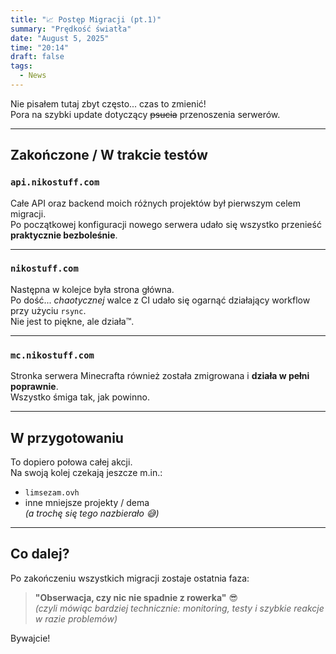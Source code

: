 ```yaml
---
title: "📈 Postęp Migracji (pt.1)"
summary: "Prędkość światła"
date: "August 5, 2025"
time: "20:14"
draft: false
tags:
  - News
---
```


Nie pisałem tutaj zbyt często... czas to zmienić!  
Pora na szybki update dotyczący ~~psucia~~ przenoszenia serwerów.

---

## Zakończone / W trakcie testów

### `api.nikostuff.com`
Całe API oraz backend moich różnych projektów był pierwszym celem migracji.  
Po początkowej konfiguracji nowego serwera udało się wszystko przenieść **praktycznie bezboleśnie**.

---

### `nikostuff.com`
Następna w kolejce była strona główna.  
Po dość... *chaotycznej* walce z CI udało się ogarnąć działający workflow przy użyciu `rsync`.  
Nie jest to piękne, ale działa™️.

---

### `mc.nikostuff.com`
Stronka serwera Minecrafta również została zmigrowana i **działa w pełni poprawnie**.  
Wszystko śmiga tak, jak powinno.

---

## W przygotowaniu

To dopiero połowa całej akcji.  
Na swoją kolej czekają jeszcze m.in.:

- `limsezam.ovh`
- inne mniejsze projekty / dema  
  _(a trochę się tego nazbierało 😅)_

---

## Co dalej?

Po zakończeniu wszystkich migracji zostaje ostatnia faza:

> **"Obserwacja, czy nic nie spadnie z rowerka"** 😎  
> *(czyli mówiąc bardziej technicznie: monitoring, testy i szybkie reakcje w razie problemów)*

Bywajcie!